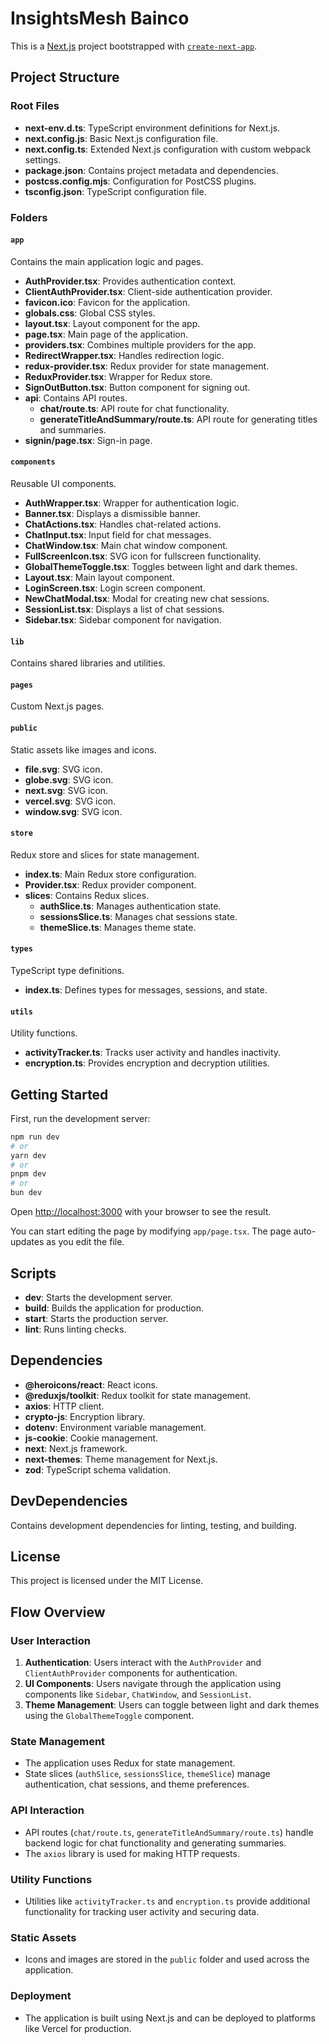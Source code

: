 # InsightsMesh Bainco

This is a [Next.js](https://nextjs.org) project bootstrapped with [`create-next-app`](https://nextjs.org/docs/app/api-reference/cli/create-next-app).

## Project Structure

### Root Files

- **next-env.d.ts**: TypeScript environment definitions for Next.js.
- **next.config.js**: Basic Next.js configuration file.
- **next.config.ts**: Extended Next.js configuration with custom webpack settings.
- **package.json**: Contains project metadata and dependencies.
- **postcss.config.mjs**: Configuration for PostCSS plugins.
- **tsconfig.json**: TypeScript configuration file.

### Folders

#### `app`
Contains the main application logic and pages.
- **AuthProvider.tsx**: Provides authentication context.
- **ClientAuthProvider.tsx**: Client-side authentication provider.
- **favicon.ico**: Favicon for the application.
- **globals.css**: Global CSS styles.
- **layout.tsx**: Layout component for the app.
- **page.tsx**: Main page of the application.
- **providers.tsx**: Combines multiple providers for the app.
- **RedirectWrapper.tsx**: Handles redirection logic.
- **redux-provider.tsx**: Redux provider for state management.
- **ReduxProvider.tsx**: Wrapper for Redux store.
- **SignOutButton.tsx**: Button component for signing out.
- **api**: Contains API routes.
  - **chat/route.ts**: API route for chat functionality.
  - **generateTitleAndSummary/route.ts**: API route for generating titles and summaries.
- **signin/page.tsx**: Sign-in page.

#### `components`
Reusable UI components.
- **AuthWrapper.tsx**: Wrapper for authentication logic.
- **Banner.tsx**: Displays a dismissible banner.
- **ChatActions.tsx**: Handles chat-related actions.
- **ChatInput.tsx**: Input field for chat messages.
- **ChatWindow.tsx**: Main chat window component.
- **FullScreenIcon.tsx**: SVG icon for fullscreen functionality.
- **GlobalThemeToggle.tsx**: Toggles between light and dark themes.
- **Layout.tsx**: Main layout component.
- **LoginScreen.tsx**: Login screen component.
- **NewChatModal.tsx**: Modal for creating new chat sessions.
- **SessionList.tsx**: Displays a list of chat sessions.
- **Sidebar.tsx**: Sidebar component for navigation.

#### `lib`
Contains shared libraries and utilities.

#### `pages`
Custom Next.js pages.

#### `public`
Static assets like images and icons.
- **file.svg**: SVG icon.
- **globe.svg**: SVG icon.
- **next.svg**: SVG icon.
- **vercel.svg**: SVG icon.
- **window.svg**: SVG icon.

#### `store`
Redux store and slices for state management.
- **index.ts**: Main Redux store configuration.
- **Provider.tsx**: Redux provider component.
- **slices**: Contains Redux slices.
  - **authSlice.ts**: Manages authentication state.
  - **sessionsSlice.ts**: Manages chat sessions state.
  - **themeSlice.ts**: Manages theme state.

#### `types`
TypeScript type definitions.
- **index.ts**: Defines types for messages, sessions, and state.

#### `utils`
Utility functions.
- **activityTracker.ts**: Tracks user activity and handles inactivity.
- **encryption.ts**: Provides encryption and decryption utilities.

## Getting Started

First, run the development server:

```bash
npm run dev
# or
yarn dev
# or
pnpm dev
# or
bun dev
```

Open [http://localhost:3000](http://localhost:3000) with your browser to see the result.

You can start editing the page by modifying `app/page.tsx`. The page auto-updates as you edit the file.

## Scripts

- **dev**: Starts the development server.
- **build**: Builds the application for production.
- **start**: Starts the production server.
- **lint**: Runs linting checks.

## Dependencies

- **@heroicons/react**: React icons.
- **@reduxjs/toolkit**: Redux toolkit for state management.
- **axios**: HTTP client.
- **crypto-js**: Encryption library.
- **dotenv**: Environment variable management.
- **js-cookie**: Cookie management.
- **next**: Next.js framework.
- **next-themes**: Theme management for Next.js.
- **zod**: TypeScript schema validation.

## DevDependencies

Contains development dependencies for linting, testing, and building.

## License

This project is licensed under the MIT License.

## Flow Overview

### User Interaction
1. **Authentication**: Users interact with the `AuthProvider` and `ClientAuthProvider` components for authentication.
2. **UI Components**: Users navigate through the application using components like `Sidebar`, `ChatWindow`, and `SessionList`.
3. **Theme Management**: Users can toggle between light and dark themes using the `GlobalThemeToggle` component.

### State Management
- The application uses Redux for state management.
- State slices (`authSlice`, `sessionsSlice`, `themeSlice`) manage authentication, chat sessions, and theme preferences.

### API Interaction
- API routes (`chat/route.ts`, `generateTitleAndSummary/route.ts`) handle backend logic for chat functionality and generating summaries.
- The `axios` library is used for making HTTP requests.

### Utility Functions
- Utilities like `activityTracker.ts` and `encryption.ts` provide additional functionality for tracking user activity and securing data.

### Static Assets
- Icons and images are stored in the `public` folder and used across the application.

### Deployment
- The application is built using Next.js and can be deployed to platforms like Vercel for production.
